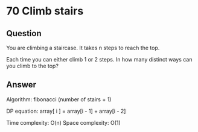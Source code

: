 # 70 Climb stairs

## Question

You are climbing a staircase. It takes n steps to reach the top.

Each time you can either climb 1 or 2 steps. In how many distinct
ways can you climb to the top?

## Answer

Algorithm: fibonacci (number of stairs + 1)

DP equation: array[ i ] = array[i - 1] + array[i - 2]

Time complexity: O(n)
Space complexity: O(1)
